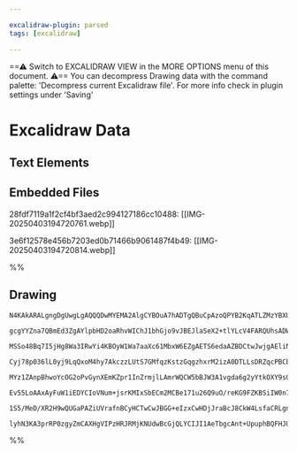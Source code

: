 ```yaml
---

excalidraw-plugin: parsed
tags: [excalidraw]

---
```

==⚠  Switch to EXCALIDRAW VIEW in the MORE OPTIONS menu of this document. ⚠== You can decompress Drawing data with the command palette: 'Decompress current Excalidraw file'. For more info check in plugin settings under 'Saving'


# Excalidraw Data

## Text Elements
## Embedded Files
28fdf7119a1f2cf4bf3aed2c994127186cc10488: [[IMG-20250403194720761.webp]]

3e6f12578e456b7203ed0b71466b9061487f4b49: [[IMG-20250403194720814.webp]]

%%
## Drawing
```compressed-json
N4KAkARALgngDgUwgLgAQQQDwMYEMA2AlgCYBOuA7hADTgQBuCpAzoQPYB2KqATLZMzYBXUtiRoIACyhQ4zZAHoFAc0JRJQgEYA6bGwC2CgF7N6hbEcK4OCtptbErHALRY8RMpWdx8Q1TdIEfARcZgRmBShcZQUebQBObR4aOiCEfQQOKGZuAG1wMFAwYogSbggAUWIACQB2egA2aoAVFOLIWERywn1opH4SzG5nAFYARhHtWp54gBZ4njGADlqR

gcgYYZna7QBmEd3ZgAYlpbHD2oaRhvWIChJ1bhGjo9vJBEJlaSeX2+tlYLcV4FARQUhsADWCAAwmx8GxSOUwdZmHBcIEsm0SppcNgIcpwUIOMRYfDERJkRxUejMlAsZAAGaEfD4ADKsEBEkkuI0gXpEGYYMhCAA6g9JNwxrdBeCoeyYJz0IIPPzCV8OOEcmgpSCIGw0dg1Jttb9dYTiRrmFrUBwhCzpQgEMRuNMGmdbowWOwuGhaksPUxWJwAHKc

MSSo48Bq7I5jHg8Wa3IRwYi4KBOyW1Wa7aaXc61MbxW6EZgAETS6edaAZBDCtwJwjgAEliNbcgBdW6aYTEirBDJZNud3VEDgQ7i2+0jth4jNoMFCBC3JnBFvlHhLBnEBkFwu4MYMnjYBmzTQM3a4J1H+JzOMFpYNbDYMZHWanfnMdziVD5dpgHV/mMILDu0pTElg5S4EcEAFAAvgMRQlGUEiEBwcBsAAjgA8gAGmwpYANJNgA+gAmmwxEAAqspgA

Cyj78p036lL0yj9LqQxoM4hy7AkczzLUtS7GMfqzKstzGqgzhxrM2izA0DTLLsDRZqcPBCbc9zEI8vpxLUN5+g0YnxIWsyJrq7yfN82rLHsSwmQ0RzxA0G4Pjcur/IqwKgTKwqkgiSLkFSaIYnSXa4vi5oknCAUUkF1KhfyK5shyzHctgvLsT5QpQmK2kStq0o5Qg8qKgKcJlLcaqSJa1oASU+q4kaEbeSUUW1ROdr4A6c6oIpPAvEZxwBl6nDcL

MYz1ZAnpBhwoYcOG2oPvGynXEmKZpr1InZrmjlLAmrWQCW5bBJW3A1vgda6g2yYtkOXY9sQfbpLS90jqh45oJO3XTrOVaoBdV2gSuCBrhIuwIA0DJxiMfoILM1yaNMRwQ8QRxI2M8kNJo8RHIpb61CemjzB+X55CC/7rP+wHFuBnHoPuSXkBkYM2l1RVpkI1oQIgxKoco/LYOCcCdSycHgCBEC4HAcDspt3CIdA7wZOUqakOOAwMIQCAUAAQhFN3

Ev55LoAAxAyFuW1iEDYCIoVNum+jsrKMIxSbECm2MCBe171u26Q9uO/reKG9FZKBSiIW0n7du0g76QAGLMilCrMcqlUFDbsdZPHTvFXlOm8Jr/uB+kzvCqVacVc6xfZ1AucAErCOqmqSrXAdx47WEGs1JqtVnHc547CecFACe4PozKSWsmcl53iej6yhBGN+A3t6X+jNFgUAAIJEMoProMEDJhbPde53LpC7wHbAUO8uD/d96/z/oFTEjvN93yE/

1S5/MeD/XR2H9wQUGaPAZiUVrafnBCyHCTwCwJBGG+eIzxCwHDjJraBcJ8CkW4LsfaCRLgnDmIJA4uN3IlCMGwAwCtdT0AIIubgPA4LPyHukJuRJiAdQkJAzWBISBLxXkw/u/DiDsgQCLNAM8SiiNomwYgCA364E0MEf6gMlyZ1EcbWhoFdZwh/qQZQOIAAUixajUF4CJCxZiLFHG0CMAAlPyBuCBlB2nROUQxJieAxmsb43g/i7GOJgsUeCZ8AH

lyhN3KA3prRP0zgyZmCAXHgVIPzHRJRMjKNUdwBcGjQLYCIJI1AeTbgcAnt+UpuphBQFHJU0gi4WGZzsAAKwQNgbIrJylwDkQopRKjerqM1riGJjBmjUPwBkjo4DyhhGCB070gsuZQAMGAroX12a/ShGo2s+SSj4FCLvBZYyJmi3wOLMAYTGTMnCArWCIBYJAA==
```
%%